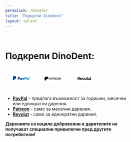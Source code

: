 ```yaml
---
permalink: /donate/
title: "Подкрепи DinoDent"
layout: splash
---
```

<br>

<style>
* {
  box-sizing: border-box;
}

.column {
  float: left;
  width: 25%;
  padding: 20px;
  text-align: center;
}

/* Clearfix (clear floats) */
.row::after {
  float: center;
  content: "";
  clear: both;
  display: table;
}
</style>

# Подкрепи DinoDent:

<div class="row">

  <div class="column">
     <a href="https://www.paypal.com/donate/?hosted_button_id=J7SDR7Y7BLUKL"><img src="/assets/images/donate_paypal.png"></a>
  </div>
  <div class="column">
    <a href="https://www.patreon.com/user?u=20719035"><img src="/assets/images/donate_patreon.png"></a>
  </div>
  <div class="column">
    <a href="https://revolut.me/thefinalcutbg"><img src="/assets/images/donate_revolut.png"></a>
  </div>
</div>

- [<b>PayPal</b>](https://www.paypal.com/donate/?hosted_button_id=J7SDR7Y7BLUKL) - предлага възможност за годишни, месечни или еднократни дарения.
- [<b>Patreon</b>](https://www.patreon.com/user?u=20719035) - само за месечни дарения.
- [<b>Revolut</b>](https://revolut.me/thefinalcutbg) - само за еднократни дарения.

<b>Даренията са изцяло доброволни и дарителите не получават специални привилегии пред другите потребители!</b>

